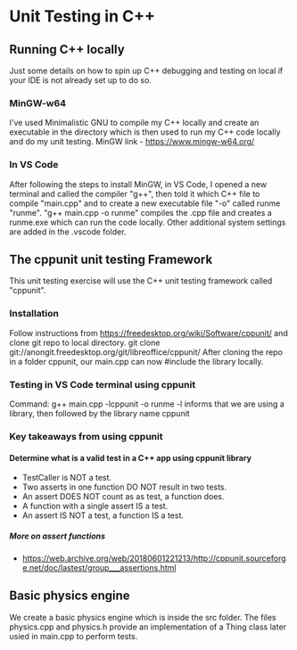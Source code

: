 # Unit Testing in C++

## Running C++ locally
Just some details on how to spin up C++ debugging and testing on local if your IDE is not already set up to do so.

### MinGW-w64
I've used Minimalistic GNU to compile my C++ locally and create an executable in the directory which is then used to run my C++ code locally and do my unit testing. 
MinGW link - https://www.mingw-w64.org/ 

### In VS Code
After following the steps to install MinGW, in VS Code, I opened a new terminal and called the compiler "g++", then told it which C++ file to compile "main.cpp" and to create a new executable file "-o" called runme "runme". 
"g++ main.cpp -o runme" compiles the .cpp file and creates a runme.exe which can run the code locally.
Other additional system settings are added in the .vscode folder.

## The cppunit unit testing Framework
This unit testing exercise will use the C++ unit testing framework called "cppunit".

### Installation
Follow instructions from https://freedesktop.org/wiki/Software/cppunit/ and clone git repo to local directory.
git clone git://anongit.freedesktop.org/git/libreoffice/cppunit/
After cloning the repo in a folder cppunit, our main.cpp can now #include the library locally.

### Testing in VS Code terminal using cppunit
Command: g++ main.cpp -lcppunit -o runme
-l informs that we are using a library, then followed by the library name cppunit

### Key takeaways from using cppunit
#### Determine what is a valid test in a C++ app using cppunit library
- TestCaller is NOT a test.
- Two asserts in one function DO NOT result in two tests.
- An assert DOES NOT count as as test, a function does.
- A function with a single assert IS a test.
- An assert IS NOT a test, a function IS a test.

##### More on assert functions
- https://web.archive.org/web/20180601221213/http://cppunit.sourceforge.net/doc/lastest/group___assertions.html 

## Basic physics engine
We create a basic physics engine which is inside the src folder. The files physics.cpp and physics.h provide an implementation of a Thing class later usied in main.cpp to perform tests.

